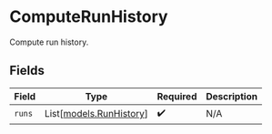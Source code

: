 # ComputeRunHistory

Compute run history.


## Fields

| Field                                              | Type                                               | Required                                           | Description                                        |
| -------------------------------------------------- | -------------------------------------------------- | -------------------------------------------------- | -------------------------------------------------- |
| `runs`                                             | List[[models.RunHistory](../models/runhistory.md)] | :heavy_check_mark:                                 | N/A                                                |